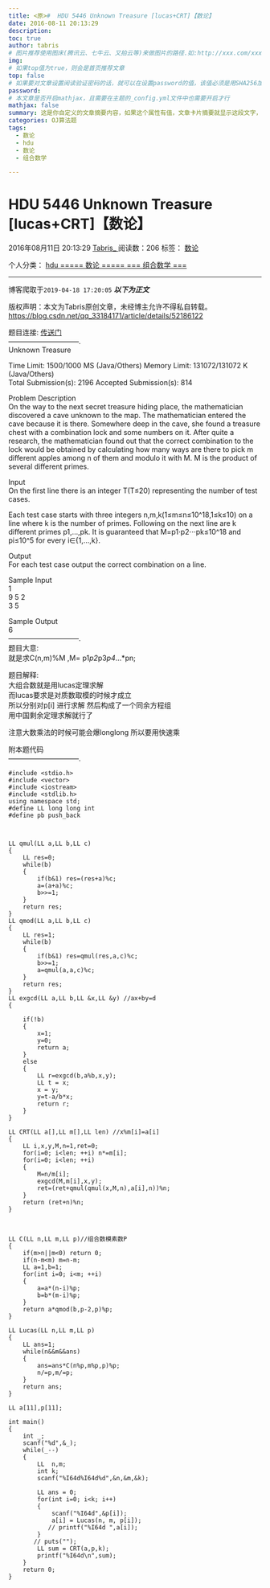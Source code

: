 ```yaml
---
title: <原>#  HDU 5446 Unknown Treasure [lucas+CRT]【数论】
date: 2016-08-11 20:13:29
description:
toc: true
author: tabris
# 图片推荐使用图床(腾讯云、七牛云、又拍云等)来做图片的路径.如:http://xxx.com/xxx.jpg
img: 
# 如果top值为true，则会是首页推荐文章
top: false
# 如果要对文章设置阅读验证密码的话，就可以在设置password的值，该值必须是用SHA256加密后的密码，防止被他人识破
password: 
# 本文章是否开启mathjax，且需要在主题的_config.yml文件中也需要开启才行
mathjax: false
summary: 这是你自定义的文章摘要内容，如果这个属性有值，文章卡片摘要就显示这段文字，否则程序会自动截取文章的部分内容作为摘要
categories: OJ算法题
tags:
  - 数论
  - hdu
  - 数论
  - 组合数学

---
```





#  HDU 5446 Unknown Treasure [lucas+CRT]【数论】

2016年08月11日 20:13:29  [ Tabris_ ](https://me.csdn.net/qq_33184171) 阅读数：206
标签：  [ 数论 ](https://so.csdn.net/so/search/s.do?q=数论&t=blog)

个人分类：  [ hdu ](https://blog.csdn.net/qq_33184171/article/category/6117382) [
===== 数论 ===== ](https://blog.csdn.net/qq_33184171/article/category/6362367) [
=== 组合数学 === ](https://blog.csdn.net/qq_33184171/article/category/6330935)


--- 
 博客爬取于`2019-04-18 17:20:05`
***以下为正文***

版权声明：本文为Tabris原创文章，未经博主允许不得私自转载。
https://blog.csdn.net/qq_33184171/article/details/52186122

题目连接: [ 传送门 ](http://acm.hdu.edu.cn/showproblem.php?pid=5446)  
——————————.  
Unknown Treasure

Time Limit: 1500/1000 MS (Java/Others) Memory Limit: 131072/131072 K
(Java/Others)  
Total Submission(s): 2196 Accepted Submission(s): 814

Problem Description  
On the way to the next secret treasure hiding place, the mathematician
discovered a cave unknown to the map. The mathematician entered the cave
because it is there. Somewhere deep in the cave, she found a treasure chest
with a combination lock and some numbers on it. After quite a research, the
mathematician found out that the correct combination to the lock would be
obtained by calculating how many ways are there to pick m different apples
among n of them and modulo it with M. M is the product of several different
primes.

Input  
On the first line there is an integer T(T≤20) representing the number of test
cases.

Each test case starts with three integers n,m,k(1≤m≤n≤10^18,1≤k≤10) on a line
where k is the number of primes. Following on the next line are k different
primes p1,…,pk. It is guaranteed that M=p1⋅p2⋅⋅⋅pk≤10^18 and pi≤10^5 for every
i∈{1,…,k}.

Output  
For each test case output the correct combination on a line.

Sample Input  
1  
9 5 2  
3 5

Sample Output  
6  
——————————.  
题目大意:  
就是求C(n,m)%M ,M= p1*p2*p3*p4*…*pn;

题目解释:  
大组合数就是用lucas定理求解  
而lucas要求是对质数取模的时候才成立  
所以分别对p[i] 进行求解 然后构成了一个同余方程组  
用中国剩余定理求解就行了

注意大数乘法的时候可能会爆longlong 所以要用快速乘

附本题代码  
——————————.

    
    
    #include <stdio.h>
    #include <vector>
    #include <iostream>
    #include <stdlib.h>
    using namespace std;
    #define LL long long int
    #define pb push_back
    
    
    
    LL qmul(LL a,LL b,LL c)
    {
        LL res=0;
        while(b)
        {
            if(b&1) res=(res+a)%c;
            a=(a+a)%c;
            b>>=1;
        }
        return res;
    }
    LL qmod(LL a,LL b,LL c)
    {
        LL res=1;
        while(b)
        {
            if(b&1) res=qmul(res,a,c)%c;
            b>>=1;
            a=qmul(a,a,c)%c;
        }
        return res;
    }
    LL exgcd(LL a,LL b,LL &x,LL &y) //ax+by=d
    {
    
        if(!b)
        {
            x=1;
            y=0;
            return a;
        }
        else
        {
            LL r=exgcd(b,a%b,x,y);
            LL t = x;
            x = y;
            y=t-a/b*x;
            return r;
        }
    }
    
    LL CRT(LL a[],LL m[],LL len) //x%m[i]=a[i]
    {
        LL i,x,y,M,n=1,ret=0;
        for(i=0; i<len; ++i) n*=m[i];
        for(i=0; i<len; ++i)
        {
            M=n/m[i];
            exgcd(M,m[i],x,y);
            ret=(ret+qmul(qmul(x,M,n),a[i],n))%n;
        }
        return (ret+n)%n;
    }
    
    
    
    LL C(LL n,LL m,LL p)//组合数模素数P
    {
        if(m>n||m<0) return 0;
        if(n-m<m) m=n-m;
        LL a=1,b=1;
        for(int i=0; i<m; ++i)
        {
            a=a*(n-i)%p;
            b=b*(m-i)%p;
        }
        return a*qmod(b,p-2,p)%p;
    }
    
    LL Lucas(LL n,LL m,LL p)
    {
        LL ans=1;
        while(n&&m&&ans)
        {
            ans=ans*C(n%p,m%p,p)%p;
            n/=p,m/=p;
        }
        return ans;
    }
    
    LL a[11],p[11];
    
    int main()
    {
        int _;
        scanf("%d",&_);
        while(_--)
        {
            LL  n,m;
            int k;
            scanf("%I64d%I64d%d",&n,&m,&k);
    
            LL ans = 0;
            for(int i=0; i<k; i++)
            {
                scanf("%I64d",&p[i]);
                a[i] = Lucas(n, m, p[i]);
               // printf("%I64d ",a[i]);
            }
           // puts("");
            LL sum = CRT(a,p,k);
            printf("%I64d\n",sum);
        }
        return 0;
    }


